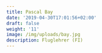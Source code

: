 ```yaml
---
title: Pascal Bay
date: '2019-04-30T17:01:56+02:00'
draft: false
weight: '11'
image: /img/uploads/bay.jpg
description: Fluglehrer (FI)
---
```


